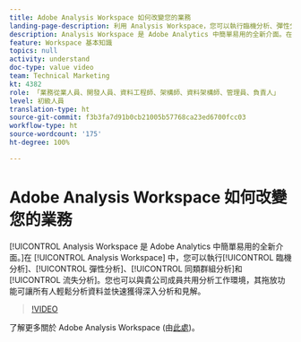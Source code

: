 ```yaml
---
title: Adobe Analysis Workspace 如何改變您的業務
landing-page-description: 利用 Analysis Workspace，您可以執行臨機分析、彈性分析、同類群組分析和流失分析。
description: Analysis Workspace 是 Adobe Analytics 中簡單易用的全新介面。在 Analysis Workspace 中，您可以執行臨機分析、彈性分析、同類群組分析和流失分析。您也可以與貴公司成員共用分析工作環境，其拖放功能可讓所有人輕鬆分析資料並快速獲得分析和見解。
feature: Workspace 基本知識
topics: null
activity: understand
doc-type: value video
team: Technical Marketing
kt: 4382
role: 「業務從業人員、開發人員、資料工程師、架構師、資料架構師、管理員、負責人」
level: 初級人員
translation-type: ht
source-git-commit: f3b3fa7d91b0cb21005b57768ca23ed6700fcc03
workflow-type: ht
source-wordcount: '175'
ht-degree: 100%

---
```



# Adobe Analysis Workspace 如何改變您的業務

[!UICONTROL Analysis Workspace 是 Adobe Analytics 中簡單易用的全新介面。]在 [!UICONTROL Analysis Workspace] 中，您可以執行[!UICONTROL 臨機分析]、[!UICONTROL 彈性分析]、[!UICONTROL 同類群組分析]和[!UICONTROL 流失分析]。您也可以與貴公司成員共用分析工作環境，其拖放功能可讓所有人輕鬆分析資料並快速獲得深入分析和見解。

>[!VIDEO](https://video.tv.adobe.com/v/31501/?quality=12)

了解更多關於 Adobe Analysis Workspace (由[此處](https://www.adobe.com/analytics/ad-hoc-analysis.html?sdid=T32PLYTV&amp;mv=search))。
